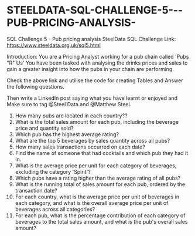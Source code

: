 # STEELDATA-SQL-CHALLENGE-5---PUB-PRICING-ANALYSIS-
SQL Challenge 5 - Pub pricing analysis 
SteelData SQL Challenge Link: https://www.steeldata.org.uk/sql5.html

Introduction:
You are a Pricing Analyst working for a pub chain called 'Pubs "R" Us'
You have been tasked with analysing the drinks prices and sales to gain a greater insight into how the pubs in your chain are performing.

Check the above link and utilise the code for creating Tables and Answer the following questions.

Then write a LinkedIn post saying what you have learnt or enjoyed and Make sure to tag @Steel Data and @Matthew Steel.

1. How many pubs are located in each country??
2. What is the total sales amount for each pub, including the beverage price and quantity sold?
3. Which pub has the highest average rating?
4. What are the top 5 beverages by sales quantity across all pubs?
5. How many sales transactions occurred on each date?
6. Find the name of someone that had cocktails and which pub they had it in.
7. What is the average price per unit for each category of beverages, excluding the category 'Spirit'?
8. Which pubs have a rating higher than the average rating of all pubs?
9. What is the running total of sales amount for each pub, ordered by the transaction date?
10. For each country, what is the average price per unit of beverages in each category, and what is the overall average price per unit of beverages across all categories?
11. For each pub, what is the percentage contribution of each category of beverages to the total sales amount, and what is the pub's overall sales amount?
